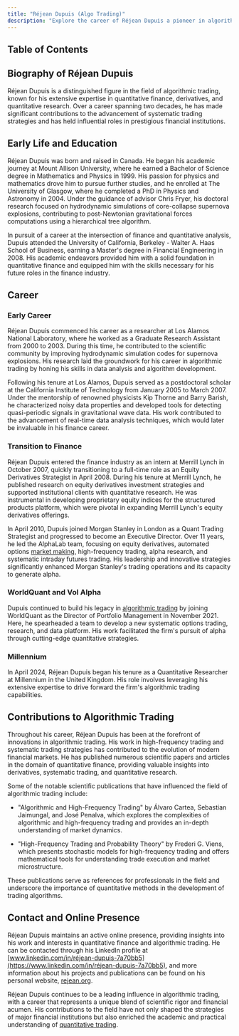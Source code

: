 ```yaml
---
title: "Réjean Dupuis (Algo Trading)"
description: "Explore the career of Réjean Dupuis a pioneer in algorithmic trading and quantitative finance Learn about his educational background and industry impact"
---
```




## Table of Contents

## Biography of Réjean Dupuis

Réjean Dupuis is a distinguished figure in the field of algorithmic trading, known for his extensive expertise in quantitative finance, derivatives, and quantitative research. Over a career spanning two decades, he has made significant contributions to the advancement of systematic trading strategies and has held influential roles in prestigious financial institutions.

## Early Life and Education

Réjean Dupuis was born and raised in Canada. He began his academic journey at Mount Allison University, where he earned a Bachelor of Science degree in Mathematics and Physics in 1999. His passion for physics and mathematics drove him to pursue further studies, and he enrolled at The University of Glasgow, where he completed a PhD in Physics and Astronomy in 2004. Under the guidance of advisor Chris Fryer, his doctoral research focused on hydrodynamic simulations of core-collapse supernova explosions, contributing to post-Newtonian gravitational forces computations using a hierarchical tree algorithm.

In pursuit of a career at the intersection of finance and quantitative analysis, Dupuis attended the University of California, Berkeley - Walter A. Haas School of Business, earning a Master's degree in Financial Engineering in 2008. His academic endeavors provided him with a solid foundation in quantitative finance and equipped him with the skills necessary for his future roles in the finance industry.

## Career

### Early Career

Réjean Dupuis commenced his career as a researcher at Los Alamos National Laboratory, where he worked as a Graduate Research Assistant from 2000 to 2003. During this time, he contributed to the scientific community by improving hydrodynamic simulation codes for supernova explosions. His research laid the groundwork for his career in algorithmic trading by honing his skills in data analysis and algorithm development.

Following his tenure at Los Alamos, Dupuis served as a postdoctoral scholar at the California Institute of Technology from January 2005 to March 2007. Under the mentorship of renowned physicists Kip Thorne and Barry Barish, he characterized noisy data properties and developed tools for detecting quasi-periodic signals in gravitational wave data. His work contributed to the advancement of real-time data analysis techniques, which would later be invaluable in his finance career.

### Transition to Finance

Réjean Dupuis entered the finance industry as an intern at Merrill Lynch in October 2007, quickly transitioning to a full-time role as an Equity Derivatives Strategist in April 2008. During his tenure at Merrill Lynch, he published research on equity derivatives investment strategies and supported institutional clients with quantitative research. He was instrumental in developing proprietary equity indices for the structured products platform, which were pivotal in expanding Merrill Lynch's equity derivatives offerings.

In April 2010, Dupuis joined Morgan Stanley in London as a Quant Trading Strategist and progressed to become an Executive Director. Over 11 years, he led the AlphaLab team, focusing on equity derivatives, automated options [market making](/wiki/market-making), high-frequency trading, alpha research, and systematic intraday futures trading. His leadership and innovative strategies significantly enhanced Morgan Stanley's trading operations and its capacity to generate alpha.

### WorldQuant and Vol Alpha

Dupuis continued to build his legacy in [algorithmic trading](/wiki/algorithmic-trading) by joining WorldQuant as the Director of Portfolio Management in November 2021. Here, he spearheaded a team to develop a new systematic options trading, research, and data platform. His work facilitated the firm's pursuit of alpha through cutting-edge quantitative strategies.

### Millennium

In April 2024, Réjean Dupuis began his tenure as a Quantitative Researcher at Millennium in the United Kingdom. His role involves leveraging his extensive expertise to drive forward the firm's algorithmic trading capabilities.

## Contributions to Algorithmic Trading

Throughout his career, Réjean Dupuis has been at the forefront of innovations in algorithmic trading. His work in high-frequency trading and systematic trading strategies has contributed to the evolution of modern financial markets. He has published numerous scientific papers and articles in the domain of quantitative finance, providing valuable insights into derivatives, systematic trading, and quantitative research.

Some of the notable scientific publications that have influenced the field of algorithmic trading include:

- "Algorithmic and High-Frequency Trading" by Álvaro Cartea, Sebastian Jaimungal, and José Penalva, which explores the complexities of algorithmic and high-frequency trading and provides an in-depth understanding of market dynamics.

- "High-Frequency Trading and Probability Theory" by Frederi G. Viens, which presents stochastic models for high-frequency trading and offers mathematical tools for understanding trade execution and market microstructure.

These publications serve as references for professionals in the field and underscore the importance of quantitative methods in the development of trading algorithms.

## Contact and Online Presence

Réjean Dupuis maintains an active online presence, providing insights into his work and interests in quantitative finance and algorithmic trading. He can be contacted through his LinkedIn profile at [www.linkedin.com/in/réjean-dupuis-7a70bb5](https://www.linkedin.com/in/réjean-dupuis-7a70bb5), and more information about his projects and publications can be found on his personal website, [rejean.org](http://rejean.org).

Réjean Dupuis continues to be a leading influence in algorithmic trading, with a career that represents a unique blend of scientific rigor and financial acumen. His contributions to the field have not only shaped the strategies of major financial institutions but also enriched the academic and practical understanding of [quantitative trading](/wiki/quantitative-trading).